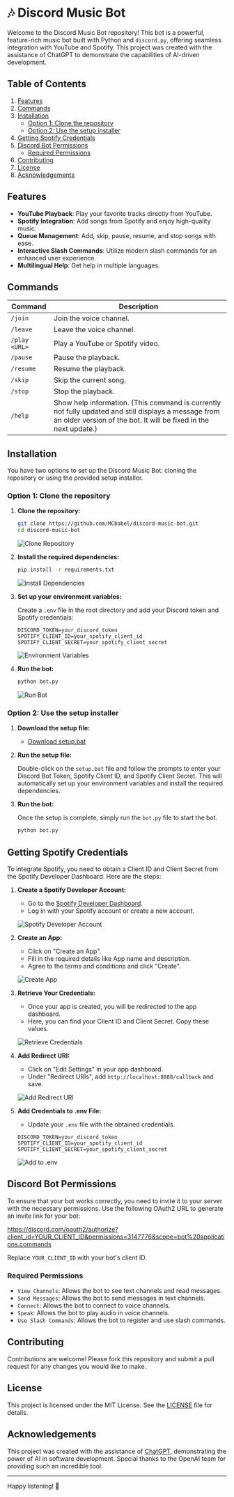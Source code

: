 # 🎶 Discord Music Bot

Welcome to the Discord Music Bot repository! This bot is a powerful, feature-rich music bot built with Python and `discord.py`, offering seamless integration with YouTube and Spotify. This project was created with the assistance of ChatGPT to demonstrate the capabilities of AI-driven development.

## Table of Contents
1. [Features](#features)
2. [Commands](#commands)
3. [Installation](#installation)
    - [Option 1: Clone the repository](#option-1-clone-the-repository)
    - [Option 2: Use the setup installer](#option-2-use-the-setup-installer)
4. [Getting Spotify Credentials](#getting-spotify-credentials)
5. [Discord Bot Permissions](#discord-bot-permissions)
    - [Required Permissions](#required-permissions)
6. [Contributing](#contributing)
7. [License](#license)
8. [Acknowledgements](#acknowledgements)

## Features

- **YouTube Playback**: Play your favorite tracks directly from YouTube.
- **Spotify Integration**: Add songs from Spotify and enjoy high-quality music.
- **Queue Management**: Add, skip, pause, resume, and stop songs with ease.
- **Interactive Slash Commands**: Utilize modern slash commands for an enhanced user experience.
- **Multilingual Help**: Get help in multiple languages.

## Commands

| Command | Description |
|---------|-------------|
| `/join` | Join the voice channel. |
| `/leave` | Leave the voice channel. |
| `/play <URL>` | Play a YouTube or Spotify video. |
| `/pause` | Pause the playback. |
| `/resume` | Resume the playback. |
| `/skip` | Skip the current song. |
| `/stop` | Stop the playback. |
| `/help` | Show help information. (This command is currently not fully updated and still displays a message from an older version of the bot. It will be fixed in the next update.) |

## Installation

You have two options to set up the Discord Music Bot: cloning the repository or using the provided setup installer.

### Option 1: Clone the repository

1. **Clone the repository:**

    ```sh
    git clone https://github.com/MCbabel/discord-music-bot.git
    cd discord-music-bot
    ```

    ![Clone Repository](placeholder-image-url)

2. **Install the required dependencies:**

    ```sh
    pip install -r requirements.txt
    ```

    ![Install Dependencies](placeholder-image-url)

3. **Set up your environment variables:**

    Create a `.env` file in the root directory and add your Discord token and Spotify credentials:

    ```
    DISCORD_TOKEN=your_discord_token
    SPOTIFY_CLIENT_ID=your_spotify_client_id
    SPOTIFY_CLIENT_SECRET=your_spotify_client_secret
    ```

    ![Environment Variables](placeholder-image-url)

4. **Run the bot:**

    ```sh
    python bot.py
    ```

    ![Run Bot](placeholder-image-url)

### Option 2: Use the setup installer

1. **Download the setup file:**

    - [Download setup.bat](https://github.com/MCbabel/discord-music-bot/releases/download/v1.0.0/setup.bat)

2. **Run the setup file:**

    Double-click on the `setup.bat` file and follow the prompts to enter your Discord Bot Token, Spotify Client ID, and Spotify Client Secret. This will automatically set up your environment variables and install the required dependencies.

3. **Run the bot:**

    Once the setup is complete, simply run the `bot.py` file to start the bot.

    ```sh
    python bot.py
    ```

## Getting Spotify Credentials

To integrate Spotify, you need to obtain a Client ID and Client Secret from the Spotify Developer Dashboard. Here are the steps:

1. **Create a Spotify Developer Account:**
   - Go to the [Spotify Developer Dashboard](https://developer.spotify.com/dashboard/login).
   - Log in with your Spotify account or create a new account.

    ![Spotify Developer Account](placeholder-image-url)

2. **Create an App:**
   - Click on "Create an App".
   - Fill in the required details like App name and description.
   - Agree to the terms and conditions and click "Create".

    ![Create App](placeholder-image-url)

3. **Retrieve Your Credentials:**
   - Once your app is created, you will be redirected to the app dashboard.
   - Here, you can find your Client ID and Client Secret. Copy these values.

    ![Retrieve Credentials](placeholder-image-url)

4. **Add Redirect URI:**
   - Click on "Edit Settings" in your app dashboard.
   - Under "Redirect URIs", add `http://localhost:8888/callback` and save.

    ![Add Redirect URI](placeholder-image-url)

5. **Add Credentials to .env File:**
   - Update your `.env` file with the obtained credentials.

    ```
    DISCORD_TOKEN=your_discord_token
    SPOTIFY_CLIENT_ID=your_spotify_client_id
    SPOTIFY_CLIENT_SECRET=your_spotify_client_secret
    ```

    ![Add to .env](placeholder-image-url)

## Discord Bot Permissions

To ensure that your bot works correctly, you need to invite it to your server with the necessary permissions. Use the following OAuth2 URL to generate an invite link for your bot:

https://discord.com/oauth2/authorize?client_id=YOUR_CLIENT_ID&permissions=3147776&scope=bot%20applications.commands

Replace `YOUR_CLIENT_ID` with your bot's client ID.

### Required Permissions

- `View Channels`: Allows the bot to see text channels and read messages.
- `Send Messages`: Allows the bot to send messages in text channels.
- `Connect`: Allows the bot to connect to voice channels.
- `Speak`: Allows the bot to play audio in voice channels.
- `Use Slash Commands`: Allows the bot to register and use slash commands.

## Contributing

Contributions are welcome! Please fork this repository and submit a pull request for any changes you would like to make.

## License

This project is licensed under the MIT License. See the [LICENSE](LICENSE) file for details.

## Acknowledgements

This project was created with the assistance of [ChatGPT](https://www.openai.com/chatgpt), demonstrating the power of AI in software development. Special thanks to the OpenAI team for providing such an incredible tool. 

---

Happy listening! 🎵
